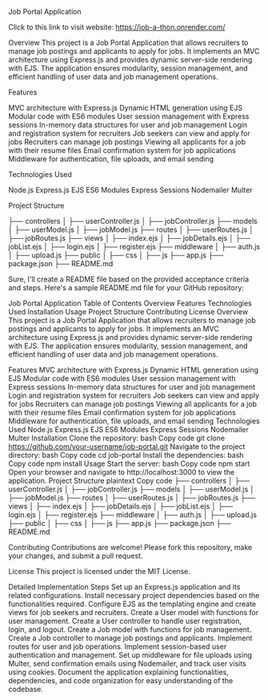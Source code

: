 Job Portal Application

Click to this link to visit website: https://job-a-thon.onrender.com/

Overview
This project is a Job Portal Application that allows recruiters to manage job postings and applicants to apply for jobs. It implements an MVC architecture using Express.js and provides dynamic server-side rendering with EJS. The application ensures modularity, session management, and efficient handling of user data and job management operations.

Features

MVC architecture with Express.js
Dynamic HTML generation using EJS
Modular code with ES6 modules
User session management with Express sessions
In-memory data structures for user and job management
Login and registration system for recruiters
Job seekers can view and apply for jobs
Recruiters can manage job postings
Viewing all applicants for a job with their resume files
Email confirmation system for job applications
Middleware for authentication, file uploads, and email sending

Technologies Used

Node.js
Express.js
EJS
ES6 Modules
Express Sessions
Nodemailer
Multer


Project Structure

├── controllers
│   ├── userController.js
│   ├── jobController.js
├── models
│   ├── userModel.js
│   ├── jobModel.js
├── routes
│   ├── userRoutes.js
│   ├── jobRoutes.js
├── views
│   ├── index.ejs
│   ├── jobDetails.ejs
│   ├── jobList.ejs
│   ├── login.ejs
│   ├── register.ejs
├── middleware
│   ├── auth.js
│   ├── upload.js
├── public
│   ├── css
│   ├── js
├── app.js
├── package.json
├── README.md


Sure, I'll create a README file based on the provided acceptance criteria and steps. Here's a sample README.md file for your GitHub repository:

Job Portal Application
Table of Contents
Overview
Features
Technologies Used
Installation
Usage
Project Structure
Contributing
License
Overview
This project is a Job Portal Application that allows recruiters to manage job postings and applicants to apply for jobs. It implements an MVC architecture using Express.js and provides dynamic server-side rendering with EJS. The application ensures modularity, session management, and efficient handling of user data and job management operations.

Features
MVC architecture with Express.js
Dynamic HTML generation using EJS
Modular code with ES6 modules
User session management with Express sessions
In-memory data structures for user and job management
Login and registration system for recruiters
Job seekers can view and apply for jobs
Recruiters can manage job postings
Viewing all applicants for a job with their resume files
Email confirmation system for job applications
Middleware for authentication, file uploads, and email sending
Technologies Used
Node.js
Express.js
EJS
ES6 Modules
Express Sessions
Nodemailer
Multer
Installation
Clone the repository:
bash
Copy code
git clone https://github.com/your-username/job-portal.git
Navigate to the project directory:
bash
Copy code
cd job-portal
Install the dependencies:
bash
Copy code
npm install
Usage
Start the server:
bash
Copy code
npm start
Open your browser and navigate to http://localhost:3000 to view the application.
Project Structure
plaintext
Copy code
├── controllers
│   ├── userController.js
│   ├── jobController.js
├── models
│   ├── userModel.js
│   ├── jobModel.js
├── routes
│   ├── userRoutes.js
│   ├── jobRoutes.js
├── views
│   ├── index.ejs
│   ├── jobDetails.ejs
│   ├── jobList.ejs
│   ├── login.ejs
│   ├── register.ejs
├── middleware
│   ├── auth.js
│   ├── upload.js
├── public
│   ├── css
│   ├── js
├── app.js
├── package.json
├── README.md



Contributing
Contributions are welcome! Please fork this repository, make your changes, and submit a pull request.

License
This project is licensed under the MIT License.

Detailed Implementation Steps
Set up an Express.js application and its related configurations.
Install necessary project dependencies based on the functionalities required.
Configure EJS as the templating engine and create views for job seekers and recruiters.
Create a User model with functions for user management.
Create a User controller to handle user registration, login, and logout.
Create a Job model with functions for job management.
Create a Job controller to manage job postings and applicants.
Implement routes for user and job operations.
Implement session-based user authentication and management.
Set up middleware for file uploads using Multer, send confirmation emails using Nodemailer, and track user visits using cookies.
Document the application explaining functionalities, dependencies, and code organization for easy understanding of the codebase.
